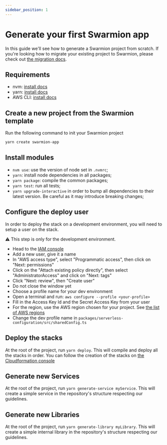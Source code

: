 ```yaml
---
sidebar_position: 1
---
```


# Generate your first Swarmion app

In this guide we'll see how to generate a Swarmion project from scratch. If you're looking how to migrate your existing project to Swarmion, please check out [the migration docs](../migrating).

## Requirements

- nvm: [install docs](https://github.com/nvm-sh/nvm#installing-and-updating)
- yarn: [install docs](https://yarnpkg.com/getting-started/install)
- AWS CLI: [install docs](https://docs.aws.amazon.com/cli/latest/userguide/install-cliv2.html)

## Create a new project from the Swarmion template

Run the following command to init your Swarmion project

```bash
yarn create swarmion-app
```

## Install modules

- `nvm use`: use the version of node set in `.nvmrc`;
- `yarn`: install node dependencies in all packages;
- `yarn package`: compile the common packages;
- `yarn test`: run all tests;
- `yarn upgrade-interactive` in order to bump all dependencies to their latest version. Be careful as it may introduce breaking changes;

## Configure the deploy user

In order to deploy the stack on a development environment, you will need to setup a user on the stack.

⚠️ This step is only for the development environment.

- Head to the [IAM console](https://console.aws.amazon.com/iamv2/home?#/users)
- Add a new user, give it a name
- In "AWS access type", select "Programmatic access", then click on "Next: permissions"
- Click on the "Attach existing policy directly", then select "AdministratorAccess" and click on "Next: tags"
- Click "Next: review", then "Create user"
- Do not close the window yet
- Choose a profile name for your dev environment
- Open a terminal and run: `aws configure --profile <your-profile>`
- Fill in the Access Key Id and the Secret Access Key from your user
- For the region, use the AWS region chosen for your project. See [the list of AWS regions](https://aws.amazon.com/about-aws/global-infrastructure/regions_az/)
- Change the dev profile name in `packages/serverless-configuration/src/sharedConfig.ts`

## Deploy the stacks

At the root of the project, run `yarn deploy`. This will compile and deploy all the stacks in order.
You can follow the creation of the stacks on [the Cloudformation console](https://console.aws.amazon.com/cloudformation/home)

## Generate new Services

At the root of the project, run `yarn generate-service myService`. This will create a simple service in the repository's structure respecting our guidelines.

## Generate new Libraries

At the root of the project, run `yarn generate-library myLibrary`. This will create a simple internal library in the repository's structure respecting our guidelines.
